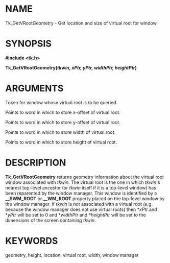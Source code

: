 # NAME

Tk_GetVRootGeometry - Get location and size of virtual root for window

# SYNOPSIS

**#include \<tk.h\>**

**Tk_GetVRootGeometry(***tkwin, xPtr, yPtr, widthPtr, heightPtr***)**

# ARGUMENTS

Token for window whose virtual root is to be queried.

Points to word in which to store x-offset of virtual root.

Points to word in which to store y-offset of virtual root.

Points to word in which to store width of virtual root.

Points to word in which to store height of virtual root.

# DESCRIPTION

**Tk_GetVRootGeometry** returns geometry information about the virtual
root window associated with *tkwin*. The virtual root is the one in
which *tkwin*\'s nearest top-level ancestor (or *tkwin* itself if it is
a top-level window) has been reparented by the window manager. This
window is identified by a **\_\_SWM_ROOT** or **\_\_WM_ROOT** property
placed on the top-level window by the window manager. If *tkwin* is not
associated with a virtual root (e.g. because the window manager does not
use virtual roots) then \**xPtr* and \**yPtr* will be set to 0 and
\**widthPtr* and \**heightPtr* will be set to the dimensions of the
screen containing *tkwin*.

# KEYWORDS

geometry, height, location, virtual root, width, window manager

<!---
Copyright (c) 1990 The Regents of the University of California
Copyright (c) 1994-1996 Sun Microsystems, Inc
-->

